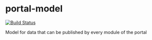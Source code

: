 # portal-model
[![Build Status](http://portal-ci.westeurope.cloudapp.azure.com/buildStatus/icon?job=portal-model/master)](http://portal-ci.westeurope.cloudapp.azure.com/job/portal-model/job/master/)

Model for data that can be published by every module of the portal
